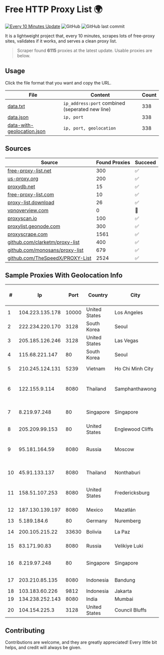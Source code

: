 
# Free HTTP Proxy List 🌍

[![Every 10 Minutes Update](https://github.com/mertguvencli/http-proxy-list/actions/workflows/main.yml/badge.svg?branch=main)](https://github.com/mertguvencli/http-proxy-list/actions/workflows/main.yml)
![GitHub](https://img.shields.io/github/license/mertguvencli/http-proxy-list)
![GitHub last commit](https://img.shields.io/github/last-commit/mertguvencli/http-proxy-list)

It is a lightweight project that, every 10 minutes, scrapes lots of free-proxy sites, validates if it works, and serves a clean proxy list.


> Scraper found **6115** proxies at the latest update. Usable proxies are below.

## Usage

Click the file format that you want and copy the URL.


|File|Content|Count|
|----|-------|-----|
|[data.txt](https://raw.githubusercontent.com/mertguvencli/http-proxy-list/main/proxy-list/data.txt)|`ip_address:port` combined (seperated new line)|338|
|[data.json](https://raw.githubusercontent.com/mertguvencli/http-proxy-list/main/proxy-list/data.json)|`ip, port`|338|
|[data-with-geolocation.json](https://raw.githubusercontent.com/mertguvencli/http-proxy-list/main/proxy-list/data-with-geolocation.json)|`ip, port, geolocation`|338|

## Sources

|Source|Found Proxies|Succeed|
|------|-------------|-------|
|[free-proxy-list.net](https://free-proxy-list.net)|300|✅|
|[us-proxy.org](https://www.us-proxy.org)|200|✅|
|[proxydb.net](http://proxydb.net)|15|✅|
|[free-proxy-list.com](https://free-proxy-list.com/?page=&port=&type%5B%5D=http&type%5B%5D=https&up_time=0&search=Search)|10|✅|
|[proxy-list.download](https://www.proxy-list.download/HTTP)|26|✅|
|[vpnoverview.com](https://vpnoverview.com/privacy/anonymous-browsing/free-proxy-servers)|0|🚫|
|[proxyscan.io](https://www.proxyscan.io)|100|✅|
|[proxylist.geonode.com](https://proxylist.geonode.com/api/proxy-list?limit=300&page=1&sort_by=lastChecked&sort_type=desc&protocols=http,https)|300|✅|
|[proxyscrape.com](https://api.proxyscrape.com/v2/?request=displayproxies&protocol=http&timeout=10000&country=all&ssl=all&anonymity=all)|1561|✅|
|[github.com/clarketm/proxy-list](https://raw.githubusercontent.com/clarketm/proxy-list/master/proxy-list-raw.txt)|400|✅|
|[github.com/monosans/proxy-list](https://raw.githubusercontent.com/monosans/proxy-list/main/proxies/http.txt)|679|✅|
|[github.com/TheSpeedX/PROXY-List](https://raw.githubusercontent.com/TheSpeedX/PROXY-List/master/http.txt)|2524|✅|


## Sample Proxies With Geolocation Info

|#|Ip|Port|Country|City|Internet Service Provider|
|-|--|----|-------|----|-------------------------|
|1|104.223.135.178|10000|United States|Los Angeles|LayerHost|
|2|222.234.220.170|3128|South Korea|Seoul|SK Broadband Co Ltd|
|3|205.185.126.246|3128|United States|Las Vegas|FranTech Solutions|
|4|115.68.221.147|80|South Korea|Seoul|SMILESERV|
|5|210.245.124.131|5239|Vietnam|Ho Chi Minh City|FPT Telecom Company|
|6|122.155.9.114|8080|Thailand|Samphanthawong|CAT Telecom Public Company Limited|
|7|8.219.97.248|80|Singapore|Singapore|Alibaba (US) Technology Co., Ltd.|
|8|205.209.99.153|80|United States|Englewood Cliffs|Interserver, Inc|
|9|95.181.164.59|8080|Russia|Moscow|Yegor Andreevich trading as FLP Miglovets|
|10|45.91.133.137|8080|Thailand|Nonthaburi|Siamdata Communication Co., ltd.|
|11|158.51.107.253|8080|United States|Fredericksburg|4 ip Technology and Media, LLC|
|12|187.130.139.197|8080|Mexico|Mazatlán|Uninet S.A. de C.V.|
|13|5.189.184.6|80|Germany|Nuremberg|Contabo GmbH|
|14|200.105.215.22|33630|Bolivia|La Paz|AXS Bolivia S. A.|
|15|83.171.90.83|8080|Russia|Velikiye Luki|PJSC Rostelecom|
|16|8.219.97.248|80|Singapore|Singapore|Alibaba (US) Technology Co., Ltd.|
|17|203.210.85.135|8080|Indonesia|Bandung|Infrastruktur STARNET|
|18|103.183.60.226|9812|Indonesia|Jakarta|LINTASARTA|
|19|134.238.252.143|8080|India|Mumbai|Google LLC|
|20|104.154.225.3|3128|United States|Council Bluffs|Google LLC|



## Contributing

Contributions are welcome, and they are greatly appreciated! Every
little bit helps, and credit will always be given.

